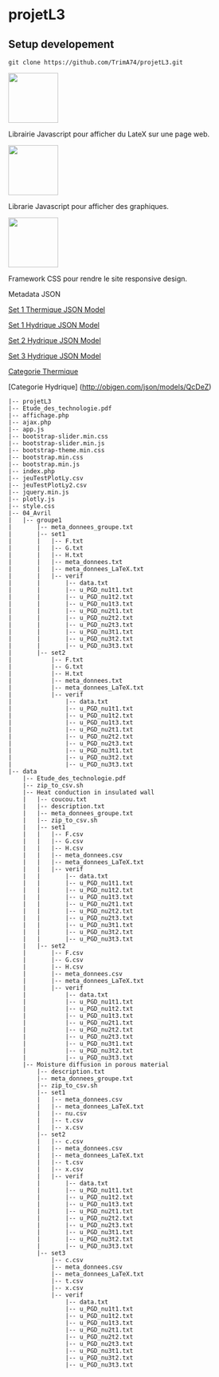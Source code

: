 # projetL3

Setup developement
------------------

    git clone https://github.com/TrimA74/projetL3.git
  

<img src="https://pbs.twimg.com/media/C7YC-6EXkAUOWFV.jpg" width="100">

Librairie Javascript pour afficher du LateX sur une page web.

<img src="https://plot.ly/static/enterprise/img/alternatives/logo-plotlyjs.048e93af0e82.png" width="100">

Librarie Javascript pour afficher des graphiques.

<img src="http://www.hugochaume.com/blog/wp-content/uploads/2016/02/solutions_bootstrap.png" width="100">

Framework CSS pour rendre le site responsive design.

Metadata JSON


[Set 1 Thermique JSON Model](http://objgen.com/json/models/txu)

[Set 1 Hydrique JSON Model](http://objgen.com/json/models/hq5d)

[Set 2 Hydrique JSON Model](http://objgen.com/json/models/PFqw0)

[Set 3 Hydrique JSON Model](http://objgen.com/json/models/JAO)

[Categorie Thermique](http://objgen.com/json/models/XKeb)

[Categorie Hydrique] (http://objgen.com/json/models/QcDeZ)




    |-- projetL3
    |-- Etude_des_technologie.pdf
    |-- affichage.php
    |-- ajax.php
    |-- app.js
    |-- bootstrap-slider.min.css
    |-- bootstrap-slider.min.js
    |-- bootstrap-theme.min.css
    |-- bootstrap.min.css
    |-- bootstrap.min.js
    |-- index.php
    |-- jeuTestPlotLy.csv
    |-- jeuTestPlotLy2.csv
    |-- jquery.min.js
    |-- plotly.js
    |-- style.css
    |-- 04_Avril
    |   |-- groupe1
    |       |-- meta_donnees_groupe.txt
    |       |-- set1
    |       |   |-- F.txt
    |       |   |-- G.txt
    |       |   |-- H.txt
    |       |   |-- meta_donnees.txt
    |       |   |-- meta_donnees_LaTeX.txt
    |       |   |-- verif
    |       |       |-- data.txt
    |       |       |-- u_PGD_nu1t1.txt
    |       |       |-- u_PGD_nu1t2.txt
    |       |       |-- u_PGD_nu1t3.txt
    |       |       |-- u_PGD_nu2t1.txt
    |       |       |-- u_PGD_nu2t2.txt
    |       |       |-- u_PGD_nu2t3.txt
    |       |       |-- u_PGD_nu3t1.txt
    |       |       |-- u_PGD_nu3t2.txt
    |       |       |-- u_PGD_nu3t3.txt
    |       |-- set2
    |           |-- F.txt
    |           |-- G.txt
    |           |-- H.txt
    |           |-- meta_donnees.txt
    |           |-- meta_donnees_LaTeX.txt
    |           |-- verif
    |               |-- data.txt
    |               |-- u_PGD_nu1t1.txt
    |               |-- u_PGD_nu1t2.txt
    |               |-- u_PGD_nu1t3.txt
    |               |-- u_PGD_nu2t1.txt
    |               |-- u_PGD_nu2t2.txt
    |               |-- u_PGD_nu2t3.txt
    |               |-- u_PGD_nu3t1.txt
    |               |-- u_PGD_nu3t2.txt
    |               |-- u_PGD_nu3t3.txt
    |-- data
        |-- Etude_des_technologie.pdf
        |-- zip_to_csv.sh
        |-- Heat conduction in insulated wall
        |   |-- coucou.txt
        |   |-- description.txt
        |   |-- meta_donnees_groupe.txt
        |   |-- zip_to_csv.sh
        |   |-- set1
        |   |   |-- F.csv
        |   |   |-- G.csv
        |   |   |-- H.csv
        |   |   |-- meta_donnees.csv
        |   |   |-- meta_donnees_LaTeX.txt
        |   |   |-- verif
        |   |       |-- data.txt
        |   |       |-- u_PGD_nu1t1.txt
        |   |       |-- u_PGD_nu1t2.txt
        |   |       |-- u_PGD_nu1t3.txt
        |   |       |-- u_PGD_nu2t1.txt
        |   |       |-- u_PGD_nu2t2.txt
        |   |       |-- u_PGD_nu2t3.txt
        |   |       |-- u_PGD_nu3t1.txt
        |   |       |-- u_PGD_nu3t2.txt
        |   |       |-- u_PGD_nu3t3.txt
        |   |-- set2
        |       |-- F.csv
        |       |-- G.csv
        |       |-- H.csv
        |       |-- meta_donnees.csv
        |       |-- meta_donnees_LaTeX.txt
        |       |-- verif
        |           |-- data.txt
        |           |-- u_PGD_nu1t1.txt
        |           |-- u_PGD_nu1t2.txt
        |           |-- u_PGD_nu1t3.txt
        |           |-- u_PGD_nu2t1.txt
        |           |-- u_PGD_nu2t2.txt
        |           |-- u_PGD_nu2t3.txt
        |           |-- u_PGD_nu3t1.txt
        |           |-- u_PGD_nu3t2.txt
        |           |-- u_PGD_nu3t3.txt
        |-- Moisture diffusion in porous material
            |-- description.txt
            |-- meta_donnees_groupe.txt
            |-- zip_to_csv.sh
            |-- set1
            |   |-- meta_donnees.csv
            |   |-- meta_donnees_LaTeX.txt
            |   |-- nu.csv
            |   |-- t.csv
            |   |-- x.csv
            |-- set2
            |   |-- c.csv
            |   |-- meta_donnees.csv
            |   |-- meta_donnees_LaTeX.txt
            |   |-- t.csv
            |   |-- x.csv
            |   |-- verif
            |       |-- data.txt
            |       |-- u_PGD_nu1t1.txt
            |       |-- u_PGD_nu1t2.txt
            |       |-- u_PGD_nu1t3.txt
            |       |-- u_PGD_nu2t1.txt
            |       |-- u_PGD_nu2t2.txt
            |       |-- u_PGD_nu2t3.txt
            |       |-- u_PGD_nu3t1.txt
            |       |-- u_PGD_nu3t2.txt
            |       |-- u_PGD_nu3t3.txt
            |-- set3
                |-- c.csv
                |-- meta_donnees.csv
                |-- meta_donnees_LaTeX.txt
                |-- t.csv
                |-- x.csv
                |-- verif
                    |-- data.txt
                    |-- u_PGD_nu1t1.txt
                    |-- u_PGD_nu1t2.txt
                    |-- u_PGD_nu1t3.txt
                    |-- u_PGD_nu2t1.txt
                    |-- u_PGD_nu2t2.txt
                    |-- u_PGD_nu2t3.txt
                    |-- u_PGD_nu3t1.txt
                    |-- u_PGD_nu3t2.txt
                    |-- u_PGD_nu3t3.txt
                   
[1]:http://objgen.com/json/models/txu
